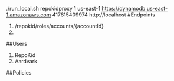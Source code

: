 
./run_local.sh repokidproxy 1 us-east-1 https://dynamodb.us-east-1.amazonaws.com 417615409974 http://localhost
#Endpoints

1. /repokid/roles/accounts/{accountId}
2. 

##Users
1. RepoKid
2. Aardvark

##Policies
